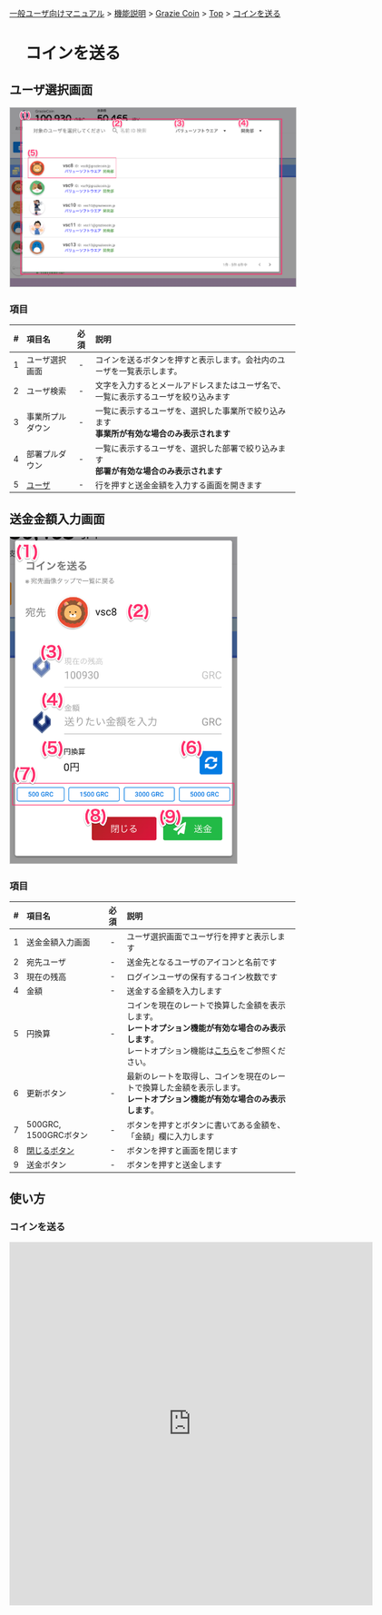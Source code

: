[一般ユーザ向けマニュアル](../../../一般機能/) > [機能説明](../../../一般機能/#_2) > [Grazie Coin](../../../一般機能/#grazie-coin) > [Top](coin01.md) > [コインを送る](#)
# 　コインを送る

## ユーザ選択画面

<a href="../../../images/coin/2-1.png" data-lightbox="スクリーンショット" data-title="スクリーンショット">
    <img src="../../../images/coin/2-1.png" style="border: solid 1px #ccc; width: 800px;" />
</a>

### 項目

|   #   | 項目名           | 必須  | 説明                                                                                           |
| :---: | :--------------- | :---: | :--------------------------------------------------------------------------------------------- |
|   1   | ユーザ選択画面   |   -   | コインを送るボタンを押すと表示します。会社内のユーザを一覧表示します。                         |
|   2   | ユーザ検索       |   -   | 文字を入力するとメールアドレスまたはユーザ名で、一覧に表示するユーザを絞り込みます             |
|   3   | 事業所プルダウン |   -   | 一覧に表示するユーザを、選択した事業所で絞り込みます<br>**事業所が有効な場合のみ表示されます** |
|   4   | 部署プルダウン   |   -   | 一覧に表示するユーザを、選択した部署で絞り込みます<br>**部署が有効な場合のみ表示されます**     |
|   5   | [ユーザ](#_4)           |   -   | 行を押すと送金金額を入力する画面を開きます                                                     |



## 送金金額入力画面

<a href="../../../images/coin/2-2.png" data-lightbox="スクリーンショット" data-title="スクリーンショット">
    <img src="../../../images/coin/2-2.png" style="border: solid 1px #ccc; width: 400px;" />
</a>

### 項目

|   #   | 項目名                | 必須  | 説明                                                                                                                                                                                                      |
| :---: | :-------------------- | :---: | :-------------------------------------------------------------------------------------------------------------------------------------------------------------------------------------------------------- |
|   1   | 送金金額入力画面      |   -   | ユーザ選択画面でユーザ行を押すと表示します                                                                                                                                                                |
|   2   | 宛先ユーザ            |   -   | 送金先となるユーザのアイコンと名前です                                                                                                                                                                    |
|   3   | 現在の残高            |   -   | ログインユーザの保有するコイン枚数です                                                                                                                                                                    |
|   4   | 金額                  |   -   | 送金する金額を入力します                                                                                                                                                                                  |
|   5   | 円換算                |   -   | コインを現在のレートで換算した金額を表示します。<br>**レートオプション機能が有効な場合のみ表示します**。<br>レートオプション機能は[こちら](../../管理者機能/オプション機能/option01.md)をご参照ください。 |
|   6   | 更新ボタン            |   -   | 最新のレートを取得し、コインを現在のレートで換算した金額を表示します。<br>**レートオプション機能が有効な場合のみ表示します**。                                                                            |
|   7   | 500GRC, 1500GRCボタン |   -   | ボタンを押すとボタンに書いてある金額を、「金額」欄に入力します                                                                                                                                                                              |
|   8   | [閉じるボタン](../GrazieCoin/coin01.md)         |   -   | ボタンを押すと画面を閉じます                                                                                                                                                                              |
|   9   | 送金ボタン           |   -   | ボタンを押すと送金します                                                                                                                                                                                  |

## 使い方
### コインを送る
<iframe src="https://scribehow.com/embed/__cDcvfvSeRUeUbhrTTF24YA" width="640" height="640" allowfullscreen frameborder="0"></iframe>
